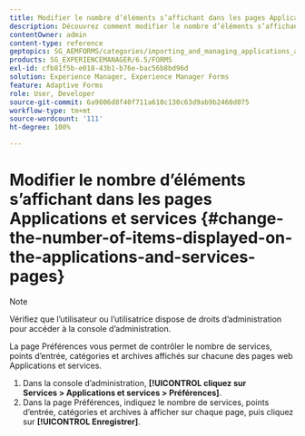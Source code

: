 ```yaml
---
title: Modifier le nombre d’éléments s’affichant dans les pages Applications et services
description: Découvrez comment modifier le nombre d’éléments s’affichant dans les pages Applications et services.
contentOwner: admin
content-type: reference
geptopics: SG_AEMFORMS/categories/importing_and_managing_applications_and_archives
products: SG_EXPERIENCEMANAGER/6.5/FORMS
exl-id: cfb81f5b-e018-43b1-b76e-bac56b8bd96d
solution: Experience Manager, Experience Manager Forms
feature: Adaptive Forms
role: User, Developer
source-git-commit: 6a9806d8f40f711a610c130c63d9ab9b2460d075
workflow-type: tm+mt
source-wordcount: '111'
ht-degree: 100%

---
```


# Modifier le nombre d’éléments s’affichant dans les pages Applications et services {#change-the-number-of-items-displayed-on-the-applications-and-services-pages}

>[!NOTE]
> 
> Vérifiez que l’utilisateur ou l’utilisatrice dispose de droits d’administration pour accéder à la console d’administration.

La page Préférences vous permet de contrôler le nombre de services, points d’entrée, catégories et archives affichés sur chacune des pages web Applications et services.

1. Dans la console dʼadministration, **[!UICONTROL cliquez sur Services > Applications et services > Préférences]**.
1. Dans la page Préférences, indiquez le nombre de services, points d’entrée, catégories et archives à afficher sur chaque page, puis cliquez sur **[!UICONTROL Enregistrer]**.
